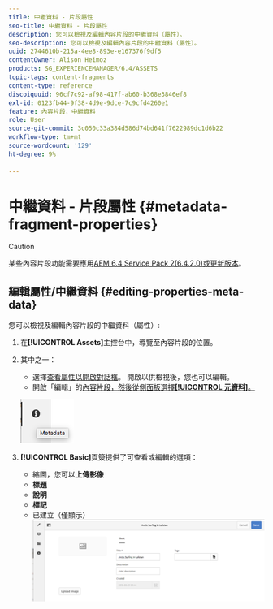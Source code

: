 ```yaml
---
title: 中繼資料 - 片段屬性
seo-title: 中繼資料 - 片段屬性
description: 您可以檢視及編輯內容片段的中繼資料（屬性）。
seo-description: 您可以檢視及編輯內容片段的中繼資料（屬性）。
uuid: 2744610b-215a-4ee8-893e-e167376f9df5
contentOwner: Alison Heimoz
products: SG_EXPERIENCEMANAGER/6.4/ASSETS
topic-tags: content-fragments
content-type: reference
discoiquuid: 96cf7c92-af98-417f-ab60-b368e3846ef8
exl-id: 0123fb44-9f38-4d9e-9dce-7c9cfd4260e1
feature: 內容片段，中繼資料
role: User
source-git-commit: 3c050c33a384d586d74bd641f7622989dc1d6b22
workflow-type: tm+mt
source-wordcount: '129'
ht-degree: 9%

---
```


# 中繼資料 - 片段屬性 {#metadata-fragment-properties}

>[!CAUTION]
>
>某些內容片段功能需要應用[AEM 6.4 Service Pack 2(6.4.2.0)或更新版本](/help/release-notes/sp-release-notes.md)。

## 編輯屬性/中繼資料 {#editing-properties-meta-data}

您可以檢視及編輯內容片段的中繼資料（屬性）:

1. 在&#x200B;**[!UICONTROL Assets]**&#x200B;主控台中，導覽至內容片段的位置。
1. 其中之一：

   * 選擇[查看屬性以開啟對話框](managing-assets-touch-ui.md#editing-properties)。 開啟以供檢視後，您也可以編輯。
   * 開啟「編輯」的[內容片段，然後從側面板選擇&#x200B;**[!UICONTROL 元資料]**。](content-fragments-managing.md#opening-the-fragment-editor)

   ![cfm-6420-06](assets/cfm-6420-06.png)

1. **[!UICONTROL Basic]**&#x200B;頁簽提供了可查看或編輯的選項：

   * 縮圖，您可以&#x200B;**上傳影像**
   * **標題**
   * **說明**
   * **標記**
   * 已建立（僅顯示）
   ![cfm-6420-07](assets/cfm-6420-07.png)
